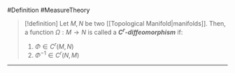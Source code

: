 #Definition #MeasureTheory 

> [!definition]
> Let $M,N$ be two [[Topological Manifold|manifolds]]. Then, a function $\Omega:M\to N$ is called a ***$C^r$-diffeomorphism*** if: 
> 1. $\Phi\in C^r(M,N)$
> 2. $\Phi ^{-1}\in C^r(N,M)$
---
